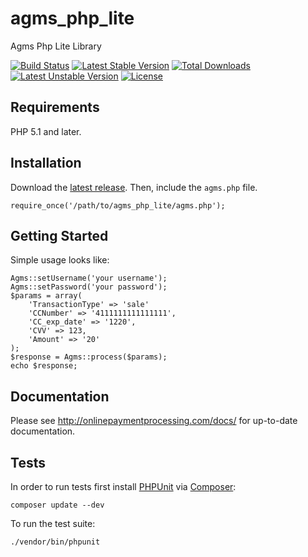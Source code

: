 # agms_php_lite
Agms Php Lite Library

[![Build Status](https://travis-ci.org/agmscode/agms_php_lite.svg?branch=master)](https://travis-ci.org/agmscode/agms_php_lite)
[![Latest Stable Version](https://poser.pugx.org/agmscode/agms_php_lite/v/stable)](https://packagist.org/packages/agmscode/agms_php_lite)
[![Total Downloads](https://poser.pugx.org/agmscode/agms_php_lite/downloads)](https://packagist.org/packages/agmscode/agms_php_lite)
[![Latest Unstable Version](https://poser.pugx.org/agmscode/agms_php_lite/v/unstable)](https://packagist.org/packages/agmscode/agms_php_lite)
[![License](https://poser.pugx.org/agmscode/agms_php_lite/license)](https://packagist.org/packages/agmscode/agms_php_lite)

## Requirements

PHP 5.1 and later.

## Installation

Download the [latest release](https://github.com/agmscode/agms_php_lite/releases). Then, include the `agms.php` file.

    require_once('/path/to/agms_php_lite/agms.php');

## Getting Started

Simple usage looks like:

    Agms::setUsername('your username');
    Agms::setPassword('your password');
    $params = array(
        'TransactionType' => 'sale'
        'CCNumber' => '4111111111111111',
        'CC_exp_date' => '1220',
        'CVV' => 123,
        'Amount' => '20'
    );
    $response = Agms::process($params);
    echo $response;

## Documentation

Please see http://onlinepaymentprocessing.com/docs/ for up-to-date documentation.


## Tests

In order to run tests first install [PHPUnit](http://packagist.org/packages/phpunit/phpunit) via [Composer](http://getcomposer.org/):

    composer update --dev

To run the test suite:

    ./vendor/bin/phpunit
